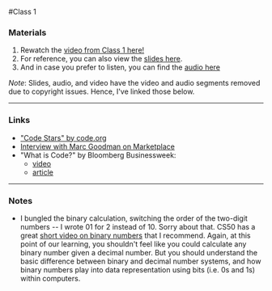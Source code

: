 #Class 1

### Materials

1. Rewatch the <a href="https://www.youtube.com/watch?v=j2kkwcZLsaA&feature=youtu.be" target="_blank">video from Class 1 here!</a>
2. For reference, you can also view the [slides here](slides.pdf).
3. And in case you prefer to listen, you can find the <a href="https://soundcloud.com/launchcode-mentor-center/hello-world-spring-2016-class-1" target="_blank">audio here</a>

*Note*: Slides, audio, and video have the video and audio segments removed due to copyright issues. Hence, I've linked those below.

---

### Links

* <a href="https://www.youtube.com/watch?v=dU1xS07N-FA" target="_blank">"Code Stars" by code.org</a>
* <a href="http://www.marketplace.org/2015/02/20/tech/big-book/we-have-some-catching-do-cyber-security" target="_blank">Interview with Marc Goodman on Marketplace</a>
* "What is Code?" by Bloomberg Businessweek: 
  * <a href="https://vimeo.com/13098743" target="_blank">video</a>
  * <a href="http://www.bloomberg.com/graphics/2015-paul-ford-what-is-code/" target="_blank">article</a>

---

### Notes

* I bungled the binary calculation, switching the order of the two-digit numbers -- I wrote 01 for 2 instead of 10. Sorry about that. CS50 has a great [short video on binary numbers](https://www.youtube.com/watch?v=hacBFrgtQjQ) that I recommend. Again, at this point of our learning, you shouldn't feel like you could calculate any binary number given a decimal number. But you should understand the basic difference between binary and decimal number systems, and how binary numbers play into data representation using bits (i.e. 0s and 1s) within computers.
